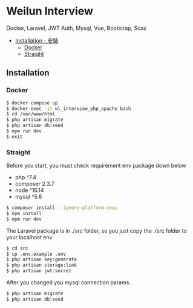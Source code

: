 # Weilun Interview
Docker, Laravel, JWT Auth, Mysql, Vue, Bootstrap, Scss
*   [Installation - 安裝](#installation---安裝)
    *   [Docker](#docker)
    *   [Straight](#straight)
    
## Installation

### Docker
```bash
$ docker compose up
$ docker exec -it wl_interview_php_apache bash
$ cd /var/www/html
$ php artisan migrate
$ php artisan db:seed
$ npm run dev
$ exit
```

### Straight
Before you start, you must check requirement env package down below
- php ^7.4
- composer 2.3.7
- node ^16.14
- mysql ^5.6

```bash
$ composer install --ignore-platform-reqs
$ npm install
$ npm run dev
```

The Laravel package is in ./src folder, so you just copy the ./src folder to your localhost env
```bash
$ cd src
$ cp .env.example .env
$ php artisan key:generate
$ php artisan storage:link
$ php artisan jwt:secret
```

After you changed you mysql connection params.
```bash
$ php artisan migrate
$ php artisan db:seed
```